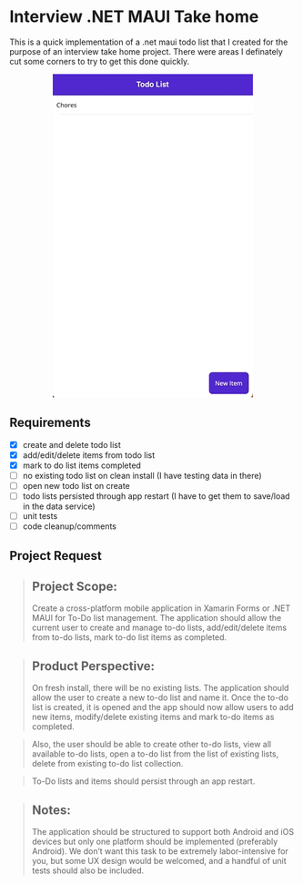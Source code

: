 # Interview .NET MAUI Take home
This is a quick implementation of a .net maui todo list that I created for the purpose of an interview take home project.  There were areas I definately cut some corners to try to get this done quickly.

<p align="center">
  <img src="demo.gif?raw=true" alt="Demo"/>
</p>

## Requirements
- [x] create and delete todo list
- [x] add/edit/delete items from todo list
- [x] mark to do list items completed
- [ ] no existing todo list on clean install (I have testing data in there)
- [ ] open new todo list on create
- [ ] todo lists persisted through app restart (I have to get them to save/load in the data service)
- [ ] unit tests
- [ ] code cleanup/comments

## Project Request
>## Project Scope: 
>Create a cross-platform mobile application in Xamarin Forms or .NET MAUI for To-Do list management. The application should allow the current user to create and manage to-do lists, add/edit/delete items from to-do lists, mark to-do list items as completed. 

>## Product Perspective: 
>On fresh install, there will be no existing lists. The application should allow the user to create a new to-do list and name it. Once the to-do list is created, it is opened and the app should now allow users to add new items, modify/delete existing items and mark to-do items as completed. 

>Also, the user should be able to create other to-do lists, view all available to-do lists, open a to-do list from the list of existing lists, delete from existing to-do list collection. 

>To-Do lists and items should persist through an app restart. 

>## Notes: 
>The application should be structured to support both Android and iOS devices but only one platform should be implemented (preferably Android). We don’t want this task to be extremely labor-intensive for you, but some UX design would be welcomed, and a handful of unit tests should also be included. 

